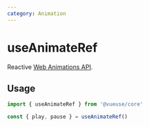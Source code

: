 ```yaml
---
category: Animation
---
```


# useAnimateRef

Reactive [Web Animations API](https://developer.mozilla.org/en-US/docs/Web/API/Web_Animations_API).

## Usage

```ts
import { useAnimateRef } from '@vueuse/core'

const { play, pause } = useAnimateRef()
```
